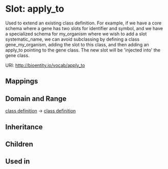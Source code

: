 # Slot: apply_to


Used to extend an existing class definition. For example, if we have a core schema where a gene has two slots for identifier and symbol, and we have a specialized schema for my_organism where we wish to add a slot systematic_name, we can avoid subclassing by defining a class gene_my_organism, adding the slot to this class, and then adding an apply_to pointing to the gene class. The new slot will be 'injected into' the gene class.

URI: http://bioentity.io/vocab/apply_to
## Mappings

## Domain and Range

[class definition](ClassDefinition.md) -> [class definition](ClassDefinition.md)
## Inheritance

## Children

## Used in

